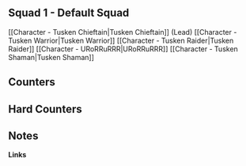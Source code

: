 
## Squad 1 - Default Squad
[[Character - Tusken Chieftain|Tusken Chieftain]] (Lead)
[[Character - Tusken Warrior|Tusken Warrior]]
[[Character - Tusken Raider|Tusken Raider]]
[[Character - URoRRuRRR|URoRRuRRR]]
[[Character - Tusken Shaman|Tusken Shaman]]

**Counters**
 - 

**Hard Counters**
 - 

**Notes**
 - 

**Links**


